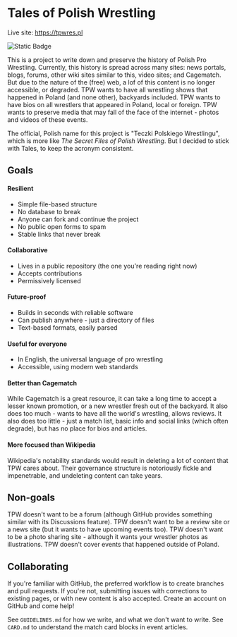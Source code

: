 # Tales of Polish Wrestling

Live site: https://tpwres.pl

![Static Badge](https://img.shields.io/badge/hosted_with-Cloudflare_Pages-orange)


This is a project to write down and preserve the history of Polish Pro Wrestling.
Currently, this history is spread across many sites: news portals, blogs, forums, other wiki sites similar to this, video sites; and Cagematch.
But due to the nature of the (free) web, a lof of this content is no longer accessible, or degraded. TPW wants to have all wrestling shows that happened in Poland (and none other), backyards included. TPW wants to have bios on all wrestlers that appeared in Poland, local or foreign. TPW wants to preserve media that may fall of the face of the internet - photos and videos of these events.

The official, Polish name for this project is "Teczki Polskiego Wrestlingu", which is more like _The Secret Files of Polish Wrestling_. But I decided to stick with Tales, to keep the acronym consistent.

## Goals

#### Resilient

* Simple file-based structure
* No database to break
* Anyone can fork and continue the project
* No public open forms to spam
* Stable links that never break

#### Collaborative

* Lives in a public repository (the one you're reading right now)
* Accepts contributions
* Permissively licensed

#### Future-proof

* Builds in seconds with reliable software
* Can publish anywhere - just a directory of files
* Text-based formats, easily parsed

#### Useful for everyone

* In English, the universal language of pro wrestling
* Accessible, using modern web standards

#### Better than Cagematch

While Cagematch is a great resource, it can take a long time to accept a lesser known promotion, or a new wrestler fresh out of the backyard. It also does too much - wants to have all the world's wrestling, allows reviews. It also does too little - just a match list, basic info and social links (which often degrade), but has no place for bios and articles.

#### More focused than Wikipedia

Wikipedia's notability standards would result in deleting a lot of content that TPW cares about. Their governance structure is notoriously fickle and impenetrable, and undeleting content can take years.

## Non-goals

TPW doesn't want to be a forum (although GitHub provides something similar with its Discussions feature).
TPW doesn't want to be a review site or a news site (but it wants to have upcoming events too).
TPW doesn't want to be a photo sharing site - although it wants your wrestler photos as illustrations.
TPW doesn't cover events that happened outside of Poland.

## Collaborating

If you're familiar with GitHub, the preferred workflow is to create branches and pull requests. If you're not, submitting issues with corrections to existing pages, or with new content is also accepted. Create an account on GitHub and come help!

See `GUIDELINES.md` for how we write, and what we don't want to write. See `CARD.md` to understand the match card blocks in event articles.
